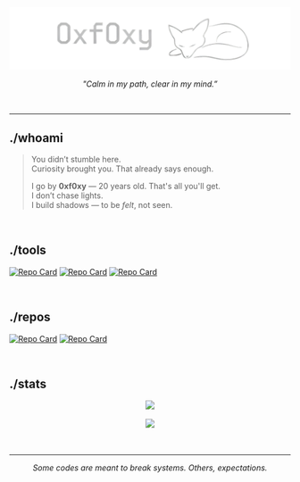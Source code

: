 ![0xf0xy](src/my_banner.png)  

<p align="center"><em>"Calm in my path, clear in my mind.”</em></p>

<br>

---
## ./whoami

> You didn’t stumble here.  
> Curiosity brought you. That already says enough.  
>  
> I go by **0xf0xy** — 20 years old. That's all you'll get.  
> I don’t chase lights.  
> I build shadows — to be *felt*, not seen.  

<br>

## ./tools

[![Repo Card](https://github-readme-stats.vercel.app/api/pin/?username=0xf0xy&theme=github_dark_dimmed&repo=Wind)](https://github.com/0xf0xy/Wind)
[![Repo Card](https://github-readme-stats.vercel.app/api/pin/?username=0xf0xy&theme=github_dark_dimmed&repo=Lynx)](https://github.com/0xf0xy/Lynx)
[![Repo Card](https://github-readme-stats.vercel.app/api/pin/?username=0xf0xy&theme=github_dark_dimmed&repo=Arkane)](https://github.com/0xf0xy/Arkane)

<br>

## ./repos

[![Repo Card](https://github-readme-stats.vercel.app/api/pin/?username=0xf0xy&theme=github_dark_dimmed&repo=Playground)](https://github.com/0xf0xy/Playground)
[![Repo Card](https://github-readme-stats.vercel.app/api/pin/?username=0xf0xy&theme=github_dark_dimmed&repo=Write-ups)](https://github.com/0xf0xy/Write-ups)

<br>

## ./stats

<p align="center">
  <img src="https://github-readme-stats.vercel.app/api/top-langs/?username=0xf0xy&layout=compact&theme=github_dark_dimmed">
</p>

<p align="center">
  <img src="https://github-readme-stats.vercel.app/api?username=0xf0xy&show_icons=true&theme=github_dark_dimmed">
</p>

<br>

---
<p align="center"><em>Some codes are meant to break systems. Others, expectations.</em></p> 

